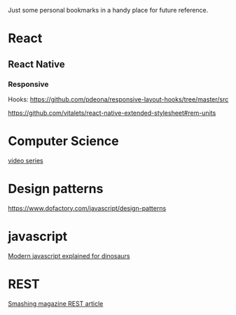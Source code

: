 Just some personal bookmarks in a handy place for future reference.

# React

## React Native

### Responsive

Hooks: https://github.com/pdeona/responsive-layout-hooks/tree/master/src

https://github.com/vitalets/react-native-extended-stylesheet#rem-units

# Computer Science

[video series](https://www.youtube.com/playlist?list=PL8dPuuaLjXtNlUrzyH5r6jN9ulIgZBpdo)

# Design patterns

https://www.dofactory.com/javascript/design-patterns

# javascript

[Modern javascript explained for dinosaurs](https://medium.com/the-node-js-collection/modern-javascript-explained-for-dinosaurs-f695e9747b70)

# REST

[Smashing magazine REST article](https://www.smashingmagazine.com/2018/01/understanding-using-rest-api/)
